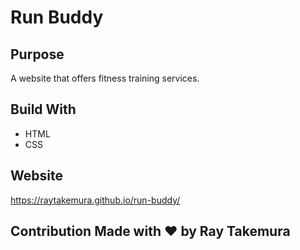 # Run Buddy

## Purpose
A website that offers fitness training services.

## Build With
* HTML
* CSS

## Website
https://raytakemura.github.io/run-buddy/

## Contribution Made with ❤️ by Ray Takemura
